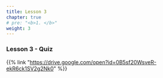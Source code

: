 ```yaml
---
title: Lesson 3   
chapter: true
# pre: "<b>1. </b>"
weight: 3
---
```


### Lesson 3 - Quiz

{{% link "https://drive.google.com/open?id=0B5sf20WsveR-ekR6ck1SV2g2Nk0" %}}
